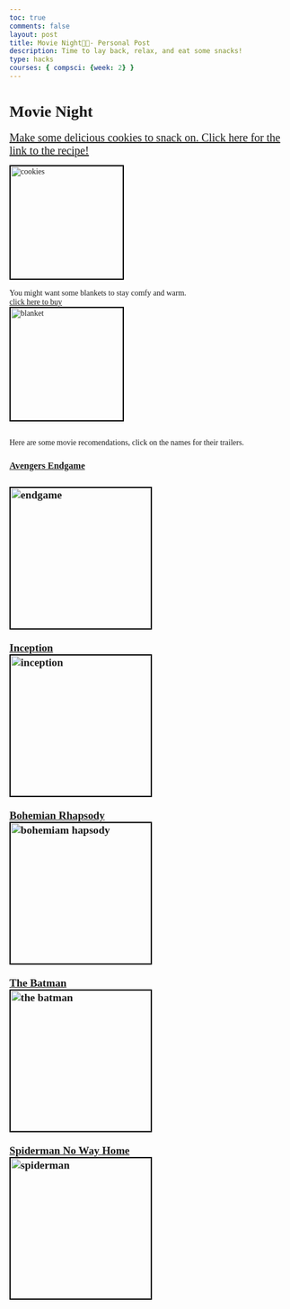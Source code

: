 ```yaml
---
toc: true
comments: false
layout: post
title: Movie Night🎥📀- Personal Post
description: Time to lay back, relax, and eat some snacks!
type: hacks
courses: { compsci: {week: 2} }
--- 
```



# <span style="font-family:Playfair Display;">Movie Night🎥📀</span>

<span style= "font 22px;">
<font face="Georgia">

<a href="https://joyfoodsunshine.com/the-most-amazing-chocolate-chip-cookies" style="font-family: Georgia; font-size: 20px;">Make some delicious cookies to snack on. Click here for the link to the recipe!</a><span style= "font 22px;">


<img src="https://joyfoodsunshine.com/wp-content/uploads/2018/02/best-chocolate-chip-cookies-recipe-1.jpg" alt="cookies" style="border: 2px solid #000; width: 200px;">
<br>
<br>
You might want some blankets to stay comfy and warm.<span style= "font 22px;">
<br>
<a href="https://www.amazon.com/Utopia-Bedding-Blanket-Lightweight-Microfiber/dp/B0BHDJ987J/ref=sr_1_5?crid=3VPAI60IC62AW&keywords=blankets&qid=1702409509&sprefix=blan%2Caps%2C329&sr=8-5&th=1">click here to buy</a>
<br>
<img src="https://m.media-amazon.com/images/W/MEDIAX_792452-T1/images/I/815aZ0lj60L._AC_SL1500_.jpg" alt="blanket" style="border: 2px solid #000; width: 200px;">
<br>
<br>

<span style= "font 22px;">Here are some movie recomendations, click on the names for their trailers.
<font face="Playfair Display">
<br>




<h3><a href="https://www.youtube.com/watch?v=TcMBFSGVi1c" target="_blank">Avengers Endgame</a><span style= "font 22px;"><h3>
<img src="https://m.media-amazon.com/images/M/MV5BMTc5MDE2ODcwNV5BMl5BanBnXkFtZTgwMzI2NzQ2NzM@._V1_.jpg" alt="endgame" style="border: 2px solid #000; width: 250px;">
<br>
<br>
<a href="https://www.youtube.com/watch?v=YoHD9XEInc0" target="_blank">Inception</a><span style= "font 22px;">
<br>
<img src="https://resizing.flixster.com/-XZAfHZM39UwaGJIFWKAE8fS0ak=/v3/t/assets/p7825626_p_v8_af.jpg" alt="inception" style="border: 2px solid #000; width: 250px;">
<br>
<br>
<a href="https://www.youtube.com/watch?v=mP0VHJYFOAU" target="_blank">Bohemian Rhapsody</a><span style= "font 22px;">
<br>
<img src="https://m.media-amazon.com/images/M/MV5BMTA2NDc3Njg5NDVeQTJeQWpwZ15BbWU4MDc1NDcxNTUz._V1_FMjpg_UX1000_.jpg" alt="bohemiam hapsody" style="border: 2px solid #000; width: 250px;">
<br>
<br>
<a href="https://www.youtube.com/watch?v=mqqft2x_Aa4" target="_blank">The Batman</a><span style= "font 22px;">
<br>
<img src="https://upload.wikimedia.org/wikipedia/en/f/ff/The_Batman_%28film%29_poster.jpg" alt="the batman" style="border: 2px solid #000; width: 250px;">
<br>
<br>
<a href="https://www.youtube.com/watch?v=JfVOs4VSpmA" target="_blank">Spiderman No Way Home</a><span style= "font 22px;">
<br>
<img src="https://m.media-amazon.com/images/M/MV5BZWMyYzFjYTYtNTRjYi00OGExLWE2YzgtOGRmYjAxZTU3NzBiXkEyXkFqcGdeQXVyMzQ0MzA0NTM@._V1_QL75_UX190_CR0,0,190,281_.jpg" alt="spiderman" style="border: 2px solid #000; width: 250px;">


<style>
    .post header > ul {
        display: none
    }
</style>